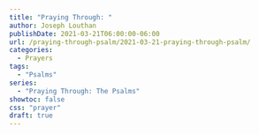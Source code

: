 ```yaml
---
title: "Praying Through: "
author: Joseph Louthan
publishDate: 2021-03-21T06:00:00-06:00
url: /praying-through-psalm/2021-03-21-praying-through-psalm/
categories:
  - Prayers
tags:
  - "Psalms"
series:
  - "Praying Through: The Psalms"
showtoc: false
css: "prayer"
draft: true
---
```

<div style="font-variant: small-caps;">

</div>

```text

```
